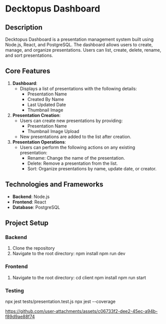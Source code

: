 # Decktopus Dashboard

## Description
Decktopus Dashboard is a presentation management system built using Node.js, React, and PostgreSQL. The dashboard allows users to create, manage, and organize presentations. Users can list, create, delete, rename, and sort presentations.

## Core Features
1. **Dashboard**:
   - Displays a list of presentations with the following details:
     - Presentation Name
     - Created By Name
     - Last Updated Date
     - Thumbnail Image
2. **Presentation Creation**:
   - Users can create new presentations by providing:
     - Presentation Name
     - Thumbnail Image Upload
   - New presentations are added to the list after creation.
3. **Presentation Operations**:
   - Users can perform the following actions on any existing presentation:
     - Rename: Change the name of the presentation.
     - Delete: Remove a presentation from the list.
     - Sort: Organize presentations by name, update date, or creator.

## Technologies and Frameworks
- **Backend**: Node.js
- **Frontend**: React
- **Database**: PostgreSQL

## Project Setup

### Backend
1. Clone the repository
2. Navigate to the root directory:
    npm install
    npm run dev
### Frontend
1. Navigate to the root directory:
    cd client
    npm install
    npm run start

### Testing
npx jest tests/presentation.test.js
npx jest --coverage




https://github.com/user-attachments/assets/c06733f2-dee2-45ec-a94b-f89d9ae88f74

